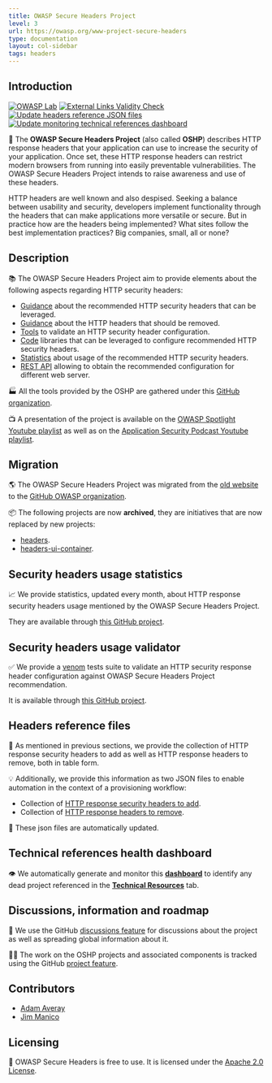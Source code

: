 ```yaml
---
title: OWASP Secure Headers Project
level: 3
url: https://owasp.org/www-project-secure-headers
type: documentation
layout: col-sidebar
tags: headers
---
```


## Introduction

[![OWASP Lab](https://img.shields.io/badge/owasp-lab%20project-f7b73c.svg)](https://www.owasp.org/projects)
[![External Links Validity Check](https://github.com/OWASP/www-project-secure-headers/actions/workflows/check-external-links.yml/badge.svg?branch=master)](https://github.com/OWASP/www-project-secure-headers/actions/workflows/check-external-links.yml)
[![Update headers reference JSON files](https://github.com/OWASP/www-project-secure-headers/actions/workflows/headers-generate-json-files.yml/badge.svg?branch=master)](https://github.com/OWASP/www-project-secure-headers/actions/workflows/headers-generate-json-files.yml)
[![Update monitoring technical references dashboard](https://github.com/OWASP/www-project-secure-headers/actions/workflows/monitoring-technical-references-generate-dashboard.yml/badge.svg?branch=master)](https://github.com/OWASP/www-project-secure-headers/actions/workflows/monitoring-technical-references-generate-dashboard.yml)

🎯 The **OWASP Secure Headers Project** (also called **OSHP**) describes HTTP response headers that your application can use to increase the security of your application. Once set, these HTTP response headers can restrict modern browsers from running into easily preventable vulnerabilities. The OWASP Secure Headers Project intends to raise awareness and use of these headers.

HTTP headers are well known and also despised. Seeking a balance between usability and security, developers implement functionality through the headers that can make applications more versatile or secure. But in practice how are the headers being implemented? What sites follow the best implementation practices? Big companies, small, all or none?

## Description

📚 The OWASP Secure Headers Project aim to provide elements about the following aspects regarding HTTP security headers:

* [Guidance](https://owasp.org/www-project-secure-headers/#div-headers) about the recommended HTTP security headers that can be leveraged.
* [Guidance](https://owasp.org/www-project-secure-headers/#div-bestpractices) about the HTTP headers that should be removed.
* [Tools](https://owasp.org/www-project-secure-headers/#div-technical) to validate an HTTP security header configuration.
* [Code](https://owasp.org/www-project-secure-headers/#div-technical) libraries that can be leveraged to configure recommended HTTP security headers.
* [Statistics](https://github.com/oshp/oshp-stats) about usage of the recommended HTTP security headers.
* [REST API](https://github.com/oshp/oshp-tracking/issues/2) allowing to obtain the recommended configuration for different web server.

🏭 All the tools provided by the OSHP are gathered under this [GitHub organization](https://github.com/oshp/).

📺 A presentation of the project is available on the [OWASP Spotlight Youtube playlist](https://www.youtube.com/watch?v=N4F3VWQYU9E) as well as on the [Application Security Podcast Youtube playlist](https://www.youtube.com/watch?v=0SNU9clVhKU).

## Migration

🌎 The OWASP Secure Headers Project was migrated from the [old website](https://wiki.owasp.org/index.php/OWASP_Secure_Headers_Project) to the [GitHub OWASP organization](https://github.com/OWASP/www-project-secure-headers).

📦 The following projects are now **archived**, they are initiatives that are now replaced by new projects:

* [headers](https://github.com/oshp/headers).
* [headers-ui-container](https://github.com/oshp/headers-ui-container).

## Security headers usage statistics

📈 We provide statistics, updated every month, about HTTP response security headers usage mentioned by the OWASP Secure Headers Project.

They are available through [this GitHub project](https://github.com/oshp/oshp-stats).

## Security headers usage validator

✅ We provide a [venom](https://github.com/ovh/venom) tests suite to validate an HTTP security response header configuration against OWASP Secure Headers Project recommendation.

It is available through [this GitHub project](https://github.com/oshp/oshp-validator).

## Headers reference files

📖 As mentioned in previous sections, we provide the collection of HTTP response security headers to add as well as HTTP response headers to remove, both in table form.

💡 Additionally, we provide this information as two JSON files to enable automation in the context of a provisioning workflow:

* Collection of [HTTP response security headers to add](ci/headers_add.json).
* Collection of [HTTP response headers to remove](ci/headers_remove.json).

📡 These json files are automatically updated.

## Technical references health dashboard

👁‍ We automatically generate and monitor this **[dashboard](https://github.com/OWASP/www-project-secure-headers/blob/master/monitoring_technical_references_dashboard.md)** to identify any dead project referenced in the **[Technical Resources](https://owasp.org/www-project-secure-headers/#div-technical)** tab.

## Discussions, information and roadmap

💬 We use the GitHub [discussions feature](https://github.com/oshp/oshp-tracking/discussions) for discussions about the project as well as spreading global information about it.

👩‍💻 The work on the OSHP projects and associated components is tracked using the GitHub [project feature](https://github.com/orgs/oshp/projects/2).

## Contributors

* [Adam Averay](https://github.com/adamaveray)
* [Jim Manico](https://twitter.com/manicode)

## Licensing

📑 OWASP Secure Headers is free to use. It is licensed under the [Apache 2.0 License](https://www.apache.org/licenses/LICENSE-2.0).
